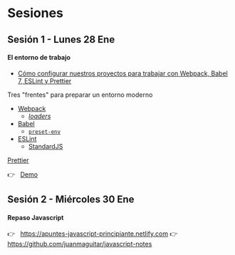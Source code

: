# Sesiones

## Sesión 1 - Lunes 28 Ene

#### El entorno de trabajo

- [Cómo configurar nuestros proyectos para trabajar con Webpack, Babel 7, ESLint y Prettier](https://apuntesjs.es/posts/set-webpack-babel-eslint-prettier)

Tres "frentes" para preparar un entorno moderno
- [Webpack](https://webpack.js.org/)
  - [_loaders_](https://webpack.js.org/loaders/)
- [Babel](https://babeljs.io/)
  - [`preset-env`](https://babeljs.io/docs/en/babel-preset-env)
- [ESLint](https://eslint.org/)
  - [StandardJS](https://standardjs.com/)


[Prettier](https://prettier.io/)

👉  &nbsp; [Demo](https://github.com/trainings-juanmaguitar/training-leadtech-advanced-js/tree/master/staff/juanmaguitar/starter-project)


## Sesión 2 - Miércoles 30 Ene

#### Repaso Javascript

👉  &nbsp;  <https://apuntes-javascript-principiante.netlify.com>
👉  &nbsp;  <https://github.com/juanmaguitar/javascript-notes>


